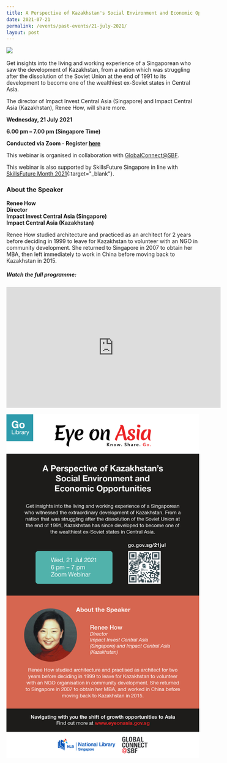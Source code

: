 ```yaml
---
title: A Perspective of Kazakhstan's Social Environment and Economic Opportunities
date: 2021-07-21
permalink: /events/past-events/21-july-2021/
layout: post
---
```

<img src="\images\past-events\21-Jul-2021\EDM For SFM.jpg" style="width:800px;" />

Get insights into the living and working experience of a Singaporean who saw the development of Kazakhstan, from a nation which was struggling after the dissolution of the Soviet Union at the end of 1991 to its development to become one of the wealthiest ex-Soviet states in Central Asia.

The director of Impact Invest Central Asia (Singapore) and Impact Central Asia (Kazakhstan), Renee How, will share more.

**Wednesday, 21 July 2021**

**6.00 pm – 7.00 pm (Singapore Time)**

**Conducted via Zoom  - Register <a href="https://www.eventbrite.sg/e/a-perspective-of-kazakhstans-social-environment-and-economic-opportunities-registration-161744802057" target="_blank">here</a>**

This webinar is organised in collaboration with <a href="https://globalconnect.sbf.org.sg/" target="_blank">GlobalConnect@SBF</a>.

This webinar is also supported by SkillsFuture Singapore in line with [SkillsFuture Month 2021](https://skillsfuturemonth.sg/){:target="_blank"}.


### **About the Speaker**

**Renee How**<br>
**Director**<br>
**Impact Invest Central Asia (Singapore)**<br>
**Impact Central Asia (Kazakhstan)**

Renee How studied architecture and practiced as an architect for 2 years before deciding in 1999 to leave for Kazakhstan to volunteer with an NGO in community development. She returned to Singapore in 2007 to obtain her MBA, then left immediately to work in China before moving back to Kazakhstan in 2015.

##### **Watch the full programme:**

<div class="bp-youtube">
<iframe width="560" height="315" src="https://www.youtube.com/embed/vkGTLoQG188" title="YouTube video player" frameborder="0" allow="accelerometer; autoplay; clipboard-write; encrypted-media; gyroscope; picture-in-picture" allowfullscreen></iframe>
</div>

<a href="https://www.eventbrite.sg/e/eye-on-asia-managing-and-protecting-intellectual-property-in-asia-registration-147924140085"  target="_blank"><img src="\images\past-events\21-Jul-2021\EOA eDM DS.jpg" style="width:800px;" /></a>